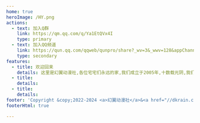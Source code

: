 ```yaml
---
home: true
heroImage: /HY.png
actions:
  - text: 加入Q群
    link: https://qm.qq.com/q/Ya1EtQVx4I
    type: primary
  - text: 加入QQ频道
    link: https://qun.qq.com/qqweb/qunpro/share?_wv=3&_wwv=128&appChannel=share&inviteCode=149wJ1&businessType=9&from=246610&biz=ka
    type: secondary
features:
  - title: 欢迎回来
    details: 这里是幻翼动漫社,各位宅宅们永远的家,我们成立于2005年,十数载光阴,我们一路相随。
  - title: 
    details: 
  - title:
    details:
footer: 'Copyright &copy;2022-2024 <a>幻翼动漫社</a>&<a href="//dkrain.com">MWX</a>'
footerHtml: true

---
```

